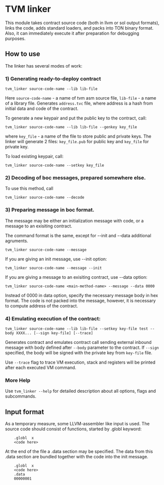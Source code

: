 # TVM linker

This module takes contract source code (both in llvm or sol 
output formats), links the code, adds standard loaders,
and packs into TON binary format. Also, it can immediately
execute it after preparation for debugging purposes.

## How to use

The linker has several modes of work:

### 1) Generating ready-to-deploy contract
    tvm_linker source-code-name --lib lib-file

Here `source-code-name` - a name of tvm asm source file, `lib-file` - a name of a library file.
Generates `address.tvc` file, where address is a hash from initial data and code of the contract.

To generate a new keypair and put the public key to the contract, call:

	tvm_linker source-code-name --lib lib-file --genkey key_file

where `key_file` - a name of the file to store public and private keys. The linker will generate 2 files: `key_file.pub` for public key and `key_file` for private key.

To load existing keypair, call:

	tvm_linker source-code-name --setkey key_file

### 2) Decoding of boc messages, prepared somewhere else.
To use this method, call

	tvm_linker source-code-name --decode

### 3) Preparing message in boc format.
The message may be either an initialization message with code,
or a message to an exisiting contract.

The command format is the same, except for --init and --data additional
agruments.

	tvm_linker source-code-name --message

If you are giving an init message, use --init option:

	tvm_linker source-code-name --message --init

If you are giving a message to an exisiting contract, use --data option:

	tvm_linker source-code-name <main-method-name> --message --data 0000

Instead of 0000 in data option, specify the necessary message body in hex
format. The code is not packed into the message, however, it is necessary
to compute address of the contract.

### 4) Emulating execution of the contract:

	tvm_linker source-code-name --lib lib-file --setkey key-file test --body XXXX... [--sign key-file] [--trace]

Generates contract and emulates contract call sending external inbound message with body defined after `--body` parameter to the contract.
If `--sign` specified, the body will be signed with the private key from `key-file` file.

Use `--trace` flag to trace VM execution, stack and registers will be printed after each executed VM command.

### More Help
Use `tvm_linker --help` for detailed description about all options, flags and subcommands.

## Input format

As a temporary measure, some LLVM-assembler like input is used.
The source code should consist of functions, started by .globl keyword:

```
	.globl	x
	<code here>
```

At the end of the file a .data section may be specified.
The data from this .data section are bundled together with the code
into the init message.

```
	.globl	x
	<code here>
	.data
	00000001
```